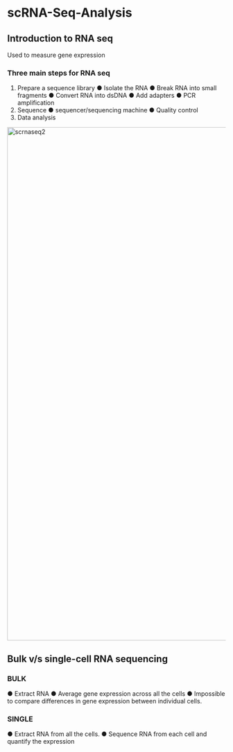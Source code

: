 # scRNA-Seq-Analysis

## Introduction to RNA seq
Used to measure gene expression

### Three main steps for RNA seq
1. Prepare a sequence library
  ● Isolate the RNA
  ● Break RNA into small fragments
  ● Convert RNA into dsDNA
  ● Add adapters
  ● PCR amplification
2. Sequence
  ● sequencer/sequencing machine
  ● Quality control
3. Data analysis

   
<img width="1184" alt="scrnaseq2" src="https://github.com/user-attachments/assets/690089f1-c845-4fd5-8c22-df585aadf375">

## Bulk v/s single-cell RNA sequencing
### BULK
● Extract RNA
● Average gene expression across all the cells
● Impossible to compare differences in gene expression between individual cells.
### SINGLE
● Extract RNA from all the cells.
● Sequence RNA from each cell and quantify the expression
